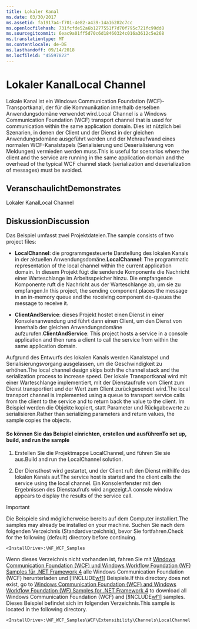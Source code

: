 ```yaml
---
title: Lokaler Kanal
ms.date: 03/30/2017
ms.assetid: fa1917a4-f701-4e82-a439-14a16282c7cc
ms.openlocfilehash: 731fcfde52a6b1277551f7d70f795c721fc99dd8
ms.sourcegitcommit: 6eac9a01ff5d70c6d18460324c016a3612c5e268
ms.translationtype: MT
ms.contentlocale: de-DE
ms.lasthandoff: 09/14/2018
ms.locfileid: "45597822"
---
```

# <a name="local-channel"></a><span data-ttu-id="c512d-102">Lokaler Kanal</span><span class="sxs-lookup"><span data-stu-id="c512d-102">Local Channel</span></span>
<span data-ttu-id="c512d-103">Lokale Kanal ist ein Windows Communication Foundation (WCF)-Transportkanal, der für die Kommunikation innerhalb derselben Anwendungsdomäne verwendet wird.</span><span class="sxs-lookup"><span data-stu-id="c512d-103">Local Channel is a Windows Communication Foundation (WCF) transport channel that is used for communication within the same application domain.</span></span> <span data-ttu-id="c512d-104">Dies ist nützlich bei Szenarien, in denen der Client und der Dienst in der gleichen Anwendungsdomäne ausgeführt werden und der Mehraufwand eines normalen WCF-Kanalstapels (Serialisierung und Deserialisierung von Meldungen) vermieden werden muss.</span><span class="sxs-lookup"><span data-stu-id="c512d-104">This is useful for scenarios where the client and the service are running in the same application domain and the overhead of the typical WCF channel stack (serialization and deserialization of messages) must be avoided.</span></span>  
  
## <a name="demonstrates"></a><span data-ttu-id="c512d-105">Veranschaulicht</span><span class="sxs-lookup"><span data-stu-id="c512d-105">Demonstrates</span></span>  
 <span data-ttu-id="c512d-106">Lokaler Kanal</span><span class="sxs-lookup"><span data-stu-id="c512d-106">Local Channel</span></span>  
  
## <a name="discussion"></a><span data-ttu-id="c512d-107">Diskussion</span><span class="sxs-lookup"><span data-stu-id="c512d-107">Discussion</span></span>  
 <span data-ttu-id="c512d-108">Das Beispiel umfasst zwei Projektdateien.</span><span class="sxs-lookup"><span data-stu-id="c512d-108">The sample consists of two project files:</span></span>  
  
-   <span data-ttu-id="c512d-109">**LocalChannel**: die programmgesteuerte Darstellung des lokalen Kanals in der aktuellen Anwendungsdomäne.</span><span class="sxs-lookup"><span data-stu-id="c512d-109">**LocalChannel**: The programmatic representation of the local channel within the current application domain.</span></span> <span data-ttu-id="c512d-110">In diesem Projekt fügt die sendende Komponente die Nachricht einer Warteschlange im Arbeitsspeicher hinzu. Die empfangende Komponente ruft die Nachricht aus der Warteschlange ab, um sie zu empfangen.</span><span class="sxs-lookup"><span data-stu-id="c512d-110">In this project, the sending component places the message in an in-memory queue and the receiving component de-queues the message to receive it.</span></span>  
  
-   <span data-ttu-id="c512d-111">**ClientAndService**: dieses Projekt hostet einen Dienst in einer Konsolenanwendung und führt dann einen Client, um den Dienst von innerhalb der gleichen Anwendungsdomäne aufzurufen.</span><span class="sxs-lookup"><span data-stu-id="c512d-111">**ClientAndService**: This project hosts a service in a console application and then runs a client to call the service from within the same application domain.</span></span>  
  
 <span data-ttu-id="c512d-112">Aufgrund des Entwurfs des lokalen Kanals werden Kanalstapel und Serialisierungsvorgang ausgelassen, um die Geschwindigkeit zu erhöhen.</span><span class="sxs-lookup"><span data-stu-id="c512d-112">The local channel design skips both the channel stack and the serialization process to increase speed.</span></span> <span data-ttu-id="c512d-113">Der lokale Transportkanal wird mit einer Warteschlange implementiert, mit der Dienstaufrufe vom Client zum Dienst transportiert und der Wert zum Client zurückgesendet wird.</span><span class="sxs-lookup"><span data-stu-id="c512d-113">The local transport channel is implemented using a queue to transport service calls from the client to the service and to return back the value to the client.</span></span> <span data-ttu-id="c512d-114">Im Beispiel werden die Objekte kopiert, statt Parameter und Rückgabewerte zu serialisieren.</span><span class="sxs-lookup"><span data-stu-id="c512d-114">Rather than serializing parameters and return values, the sample copies the objects.</span></span>  
  
#### <a name="to-set-up-build-and-run-the-sample"></a><span data-ttu-id="c512d-115">So können Sie das Beispiel einrichten, erstellen und ausführen</span><span class="sxs-lookup"><span data-stu-id="c512d-115">To set up, build, and run the sample</span></span>  
  
1.  <span data-ttu-id="c512d-116">Erstellen Sie die Projektmappe LocalChannel, und führen Sie sie aus.</span><span class="sxs-lookup"><span data-stu-id="c512d-116">Build and run the LocalChannel solution.</span></span>  
  
2.  <span data-ttu-id="c512d-117">Der Diensthost wird gestartet, und der Client ruft den Dienst mithilfe des lokalen Kanals auf.</span><span class="sxs-lookup"><span data-stu-id="c512d-117">The service host is started and the client calls the service using the local channel.</span></span> <span data-ttu-id="c512d-118">Ein Konsolenfenster mit den Ergebnissen des Dienstaufrufs wird angezeigt.</span><span class="sxs-lookup"><span data-stu-id="c512d-118">A console window appears to display the results of the service call.</span></span>  
  
> [!IMPORTANT]
>  <span data-ttu-id="c512d-119">Die Beispiele sind möglicherweise bereits auf dem Computer installiert.</span><span class="sxs-lookup"><span data-stu-id="c512d-119">The samples may already be installed on your machine.</span></span> <span data-ttu-id="c512d-120">Suchen Sie nach dem folgenden Verzeichnis (Standardverzeichnis), bevor Sie fortfahren.</span><span class="sxs-lookup"><span data-stu-id="c512d-120">Check for the following (default) directory before continuing.</span></span>  
>   
>  `<InstallDrive>:\WF_WCF_Samples`  
>   
>  <span data-ttu-id="c512d-121">Wenn dieses Verzeichnis nicht vorhanden ist, fahren Sie mit [Windows Communication Foundation (WCF) und Windows Workflow Foundation (WF) Samples für .NET Framework 4](https://go.microsoft.com/fwlink/?LinkId=150780) alle Windows Communication Foundation (WCF) herunterladen und [!INCLUDE[wf1](../../../../includes/wf1-md.md)] Beispiele.</span><span class="sxs-lookup"><span data-stu-id="c512d-121">If this directory does not exist, go to [Windows Communication Foundation (WCF) and Windows Workflow Foundation (WF) Samples for .NET Framework 4](https://go.microsoft.com/fwlink/?LinkId=150780) to download all Windows Communication Foundation (WCF) and [!INCLUDE[wf1](../../../../includes/wf1-md.md)] samples.</span></span> <span data-ttu-id="c512d-122">Dieses Beispiel befindet sich im folgenden Verzeichnis.</span><span class="sxs-lookup"><span data-stu-id="c512d-122">This sample is located in the following directory.</span></span>  
>   
>  `<InstallDrive>:\WF_WCF_Samples\WCF\Extensibility\Channels\LocalChannel`
